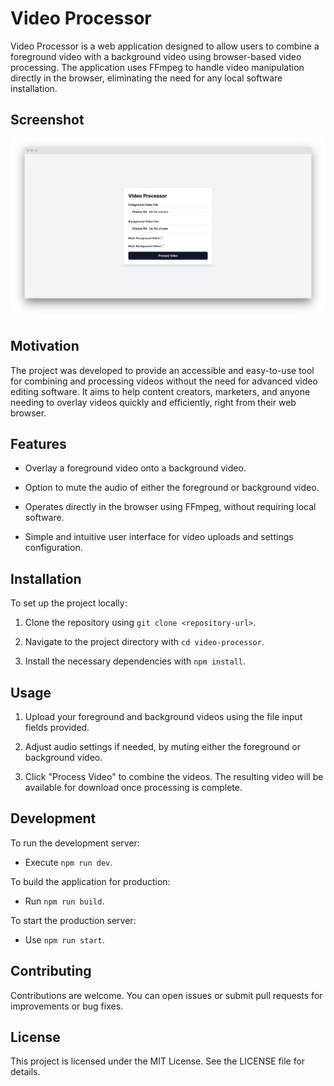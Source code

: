 # Video Processor

Video Processor is a web application designed to allow users to combine a foreground video with a background video using browser-based video processing. The application uses FFmpeg to handle video manipulation directly in the browser, eliminating the need for any local software installation.

## Screenshot

![Video Processor](ss.png)

## Motivation

The project was developed to provide an accessible and easy-to-use tool for combining and processing videos without the need for advanced video editing software. It aims to help content creators, marketers, and anyone needing to overlay videos quickly and efficiently, right from their web browser.

## Features
- Overlay a foreground video onto a background video.

- Option to mute the audio of either the foreground or background video.

- Operates directly in the browser using FFmpeg, without requiring local software.

- Simple and intuitive user interface for video uploads and settings configuration.

## Installation 
To set up the project locally:
 
1. Clone the repository using `git clone <repository-url>`.
 
2. Navigate to the project directory with `cd video-processor`.
 
3. Install the necessary dependencies with `npm install`.

## Usage
1. Upload your foreground and background videos using the file input fields provided.

2. Adjust audio settings if needed, by muting either the foreground or background video.

3. Click "Process Video" to combine the videos. The resulting video will be available for download once processing is complete.

## Development
To run the development server:
 
- Execute `npm run dev`.

To build the application for production:
 
- Run `npm run build`.

To start the production server:
 
- Use `npm run start`.

## Contributing 
Contributions are welcome. You can open issues or submit pull requests for improvements or bug fixes.

## License 
This project is licensed under the MIT License. See the LICENSE file for details.

